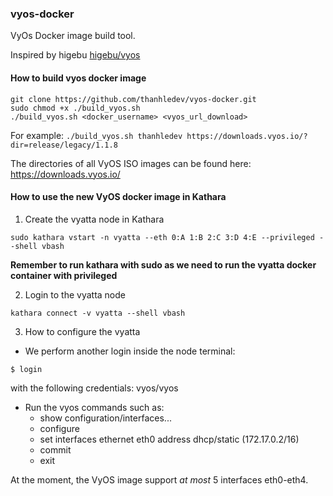 ### vyos-docker
VyOs Docker image build tool.

Inspired by higebu [higebu/vyos](https://www.higebu.com/blog/2014/12/09/vyos-docker-image/)

#### How to build vyos docker image

```
git clone https://github.com/thanhledev/vyos-docker.git
sudo chmod +x ./build_vyos.sh
./build_vyos.sh <docker_username> <vyos_url_download>
```
For example:
`./build_vyos.sh thanhledev https://downloads.vyos.io/?dir=release/legacy/1.1.8`

The directories of all VyOS ISO images can be found here: https://downloads.vyos.io/

#### How to use the new VyOS docker image in Kathara
1. Create the vyatta node in Kathara
  ```
  sudo kathara vstart -n vyatta --eth 0:A 1:B 2:C 3:D 4:E --privileged --shell vbash
  ```
  **Remember to run kathara with sudo as we need to run the vyatta docker container with privileged**

2. Login to the vyatta node
  ```
  kathara connect -v vyatta --shell vbash
  ```

3. How to configure the vyatta
  - We perform another login inside the node terminal:
  ```
  $ login
  ```
  with the following credentials: vyos/vyos
  - Run the vyos commands such as:
    - show configuration/interfaces...
    - configure
    - set interfaces ethernet eth0 address dhcp/static (172.17.0.2/16)
    - commit
    - exit
 
 At the moment, the VyOS image support *at most* 5 interfaces eth0-eth4.

